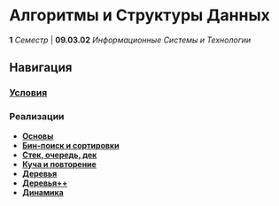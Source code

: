 # Алгоритмы и Структуры Данных

**1** _Семестр_ | **09.03.02** _Информационные Системы и Технологии_

## Навигация

### **[Условия](./Public/)**

### Реализации

- **[Основы](./Lab-1/)**
- **[Бин-поиск и сортировки](./Lab-2/)**
- **[Стек, очередь, дек](./Lab-3/)**
- **[Куча и повторение](./Lab-4/)**
- **[Деревья](./Lab-5/)**
- **[Деревья++](./Lab-6/)**
- **[Динамика](./Lab-7/)**
